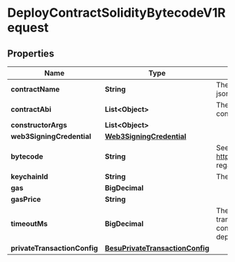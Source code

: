 

# DeployContractSolidityBytecodeV1Request


## Properties

| Name | Type | Description | Notes |
|------------ | ------------- | ------------- | -------------|
|**contractName** | **String** | The contract name for retrieve the contracts json on the keychain. |  |
|**contractAbi** | **List&lt;Object&gt;** | The application binary interface of the solidity contract |  |
|**constructorArgs** | **List&lt;Object&gt;** |  |  |
|**web3SigningCredential** | [**Web3SigningCredential**](Web3SigningCredential.md) |  |  |
|**bytecode** | **String** | See https://ethereum.stackexchange.com/a/47556 regarding the maximum length of the bytecode |  |
|**keychainId** | **String** | The keychainId for retrieve the contracts json. |  |
|**gas** | **BigDecimal** |  |  [optional] |
|**gasPrice** | **String** |  |  [optional] |
|**timeoutMs** | **BigDecimal** | The amount of milliseconds to wait for a transaction receipt with theaddress of the contract(which indicates successful deployment) beforegiving up and crashing. |  [optional] |
|**privateTransactionConfig** | [**BesuPrivateTransactionConfig**](BesuPrivateTransactionConfig.md) |  |  [optional] |



